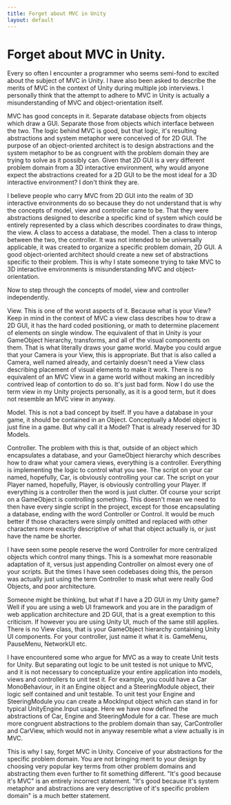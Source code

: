 ```yaml
---
title: Forget about MVC in Unity
layout: default
---
```


# Forget about MVC in Unity.

Every so often I encounter a programmer who seems semi-fond to excited about the subject of MVC in Unity. I have also been asked to describe the merits of MVC in the context of Unity during multiple job interviews. I personally think that the attempt to adhere to MVC in Unity is actually a misunderstanding of MVC and object-orientation itself.

MVC has good concepts in it. Separate database objects from objects which draw a GUI. Separate those from objects which interface between the two. The logic behind MVC is good, but that logic, it's resulting abstractions and system metaphor were conceived of for 2D GUI. The purpose of an object-oriented architect is to design abstractions and the system metaphor to be as congruent with the problem domain they are trying to solve as it possibly can. Given that 2D GUI is a very different problem domain from a 3D interactive environment, why would anyone expect the abstractions created for a 2D GUI to be the most ideal for a 3D interactive environment? I don't think they are.

I believe people who carry MVC from 2D GUI into the realm of 3D interactive environments do so because they do not understand that is why the concepts of model, view and controller came to be. That they were abstractions designed to describe a specific kind of system which could be entirely represented by a class which describes coordinates to draw things, the view. A class to access a database, the model. Then a class to interop between the two, the controller. It was not intended to be universally applicable, it was created to organize a specific problem domain, 2D GUI. A good object-oriented architect should create a new set of abstractions specific to their problem. This is why I state someone trying to take MVC to 3D interactive environments is misunderstanding MVC and object-orientation.

Now to step through the concepts of model, view and controller independently.

View. This is one of the worst aspects of it. Because what is your View? Keep in mind in the context of MVC a view class describes how to draw a 2D GUI, it has the hard coded positioning, or math to determine placement of elements on single window. The equivalent of that in Unity is your GameObject hierarchy, transforms, and all of the visual components on them. That is what literally draws your game world. Maybe you could argue that your Camera is your View, this is appropriate. But that is also called a Camera, well named already, and certainly doesn't need a View class describing placement of visual elements to make it work. There is no equivalent of an MVC View in a game world without making an incredibly contrived leap of contortion to do so. It's just bad form. Now I do use the term view in my Unity projects personally, as it is a good term, but it does not resemble an MVC view in anyway.

Model. This is not a bad concept by itself. If you have a database in your game, it should be contained in an Object. Conceptually a Model object is just fine in a game. But why call it a Model? That is already reserved for 3D Models.

Controller. The problem with this is that, outside of an object which encapsulates a database, and your GameObject hierarchy which describes how to draw what your camera views, everything is a controller. Everything is implementing the logic to control what you see. The script on your car named, hopefully, Car, is obviously controlling your car. The script on your Player named, hopefully, Player, is obviously controlling your Player. If everything is a controller then the word is just clutter. Of course your script on a GameObject is controlling something. This doesn't mean we need to then have every single script in the project, except for those encapsulating a database, ending with the word Controller or Control. It would be much better if those characters were simply omitted and replaced with other characters more exactly descriptive of what that object actually is, or just have the name be shorter.

I have seen some people reserve the word Controller for more centralized objects which control many things. This is a somewhat more reasonable adaptation of it, versus just appending Controller on almost every one of your scripts. But the times I have seen codebases doing this, the person was actually just using the term Controller to mask what were really God Objects, and poor architecture.

Someone might be thinking, but what if I have a 2D GUI in my Unity game? Well if you are using a web UI framework and you are in the paradigm of web application architecture and 2D GUI, that is a great exemption to this criticism. If however you are using Unity UI, much of the same still applies. There is no View class, that is your GameObject hierarchy containing Unity UI components. For your controller, just name it what it is. GameMenu, PauseMenu, NetworkUI etc.

I have encountered some who argue for MVC as a way to create Unit tests for Unity. But separating out logic to be unit tested is not unique to MVC, and it is not necessary to conceptualize your entire application into models, views and controllers to unit test it. For example, you could have a Car MonoBehaviour, in it an Engine object and a SteeringModule object, their logic self contained and unit testable. To unit test your Engine and SteeringModule you can create a MockInput object which can stand in for typical UnityEngine.Input usage. Here we have now defined the abstractions of Car, Engine and SteeringModule for a car. These are much more congruent abstractions to the problem domain than say, CarController and CarView, which would not in anyway resemble what a view actually is in MVC.

This is why I say, forget MVC in Unity. Conceive of your abstractions for the specific problem domain. You are not bringing merit to your design by choosing very popular key terms from other problem domains and abstracting them even further to fit something different. "It's good because it's MVC" is an entirely incorrect statement. "It's good because it's system metaphor and abstractions are very descriptive of it's specific problem domain" is a much better statement.
